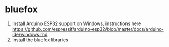 # bluefox

1. Install Arduino ESP32 support on Windows, instructions here https://github.com/espressif/arduino-esp32/blob/master/docs/arduino-ide/windows.md
2. Install the bluefox libraries
